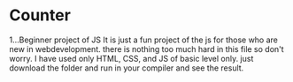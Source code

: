 # Counter
1...Beginner project of JS
It is just a fun project of the js for those who are new in webdevelopment.
there is nothing too much hard in this file so don't worry.
I have used only HTML, CSS, and JS of basic level only.
just download the folder and run in your compiler and see the result.
